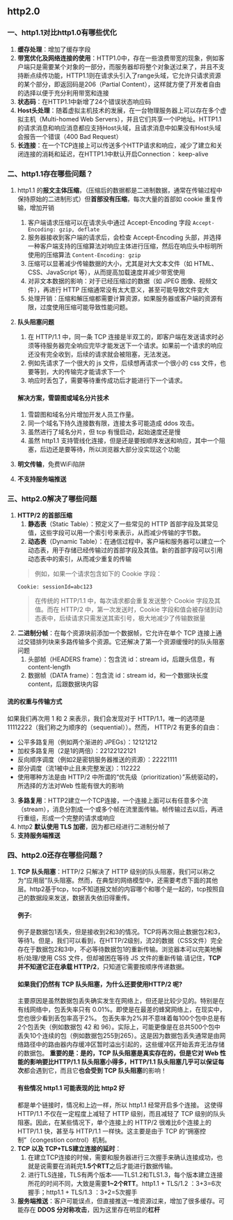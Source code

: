 ## http2.0

### 一、http1.1对比http1.0有哪些优化
1. **缓存处理**：增加了缓存字段
2. **带宽优化及网络连接的使用**：HTTP1.0中，存在一些浪费带宽的现象，例如客户端只是需要某个对象的一部分，而服务器却将整个对象送过来了，并且不支持断点续传功能，HTTP1.1则在请求头引入了range头域，它允许只请求资源的某个部分，即返回码是206（Partial Content），这样就方便了开发者自由的选择以便于充分利用带宽和连接
3. **状态码**：在HTTP1.1中新增了24个错误状态响应码
4. **Host头处理**：随着虚拟主机技术的发展，在一台物理服务器上可以存在多个虚拟主机（Multi-homed Web Servers），并且它们共享一个IP地址。HTTP1.1的请求消息和响应消息都应支持Host头域，且请求消息中如果没有Host头域会报告一个错误（400 Bad Request）
5. **长连接**：在一个TCP连接上可以传送多个HTTP请求和响应，减少了建立和关闭连接的消耗和延迟，在HTTP1.1中默认开启Connection： keep-alive

### 二、http1.1存在哪些问题？
1. http1.1 的**报文主体压缩**，（压缩后的数据都是二进制数据，通常在传输过程中保持原始的二进制形式）但**首部没有压缩**，每次大量的首部如 cookie 重复传输，增加开销
   1. 客户端请求压缩可以在请求头中通过 Accept-Encoding 字段 `Accept-Encoding: gzip, deflate`
   2. 服务器接收到客户端的请求后，会检查 Accept-Encoding 头部，并选择一种客户端支持的压缩算法对响应主体进行压缩，然后在响应头中标明所使用的压缩算法 `Content-Encoding: gzip`
   3. 压缩可以显著减少传输数据的大小，尤其是对大文本文件（如 HTML、CSS、JavaScript 等），从而提高加载速度并减少带宽使用
   4. 对非文本数据的影响：对于已经压缩过的数据（如 JPEG 图像、视频文件），再进行 HTTP 压缩通常没有太大意义，甚至可能导致文件变大
   5. 处理开销：压缩和解压缩都需要计算资源，如果服务器或客户端的资源有限，过度使用压缩可能导致性能问题。

2. **队头阻塞问题**
   1. 在 HTTP/1.1 中，同一条 TCP 连接是半双工的，即客户端在发送请求时必须等待服务器完全响应完毕才能发送下一个请求。如果前一个请求的响应还没有完全收到，后续的请求就会被阻塞，无法发送。
   2. 例如先请求了一个很大的 js 文件，后续想再请求一个很小的 css 文件，也要等到，大的传输完才能请求下一个
   3. 响应时丢包了，需要等待重传成功后才能进行下一个请求。

    #### 解决方案，雪碧图或域名分片技术
      1. 雪碧图和域名分片增加开发人员工作量。
      2. 同一个域名下持久连接数有限，连接太多可能造成 ddos 攻击。
      3. 虽然进行了域名分片，但 tcp 有慢启动，起始速度还是慢
      4. 虽然 http1.1 支持管线化连接，但是还是要按顺序发送和响应，其中一个阻塞，后边还是要等待，所以浏览器大部分没实现这个功能

3. **明文传输**，免费WiFi陷阱
4. **不支持服务端推送**

### 三、http2.0解决了哪些问题
1. **HTTP/2 的首部压缩**
   1. **静态表**（Static Table）：预定义了一些常见的 HTTP 首部字段及其常见值，这些字段可以用一个索引号来表示，从而减少传输的字节数。
   2. **动态表**（Dynamic Table）：在通信过程中，客户端和服务器可以建立一个动态表，用于存储已经传输过的首部字段及其值。新的首部字段可以引用动态表中的索引，从而减少重复的传输
   >例如，如果一个请求包含如下的 Cookie 字段：
   ```http
   Cookie: sessionId=abc123
   ```
   >在传统的 HTTP/1.1 中，每次请求都会重复发送整个 Cookie 字段及其值。而在 HTTP/2 中，第一次发送时，Cookie 字段和值会被存储到动态表中，后续请求只需发送其索引号，极大地减少了传输数据量
2. **二进制分帧**：在每个资源块前添加一个数据帧，它允许在单个 TCP 连接上通过交错排列块来多路传输多个资源。它还解决了第一个资源缓慢时的队头阻塞问题
   1. 头部帧（HEADERS frame）：包含流 id：stream id，后跟头信息，有 content-length
   2. 数据帧（DATA frame）：包含流 id：stream id，和一个数据块长度 content，后跟数据块内容

#### 流的权重与传输方式
如果我们再次用 1 和 2 来表示，我们会发现对于 HTTP/1.1，唯一的选项是11112222（我们称之为顺序的（sequential））。然而， HTTP/2 有更多的自由：

- 公平多路复用（例如两个渐进的 JPEGs）：12121212
- 加权多路复用（2是1的两倍）：22122122121
- 反向顺序调度（例如2是密钥服务器推送的资源）：22221111
- 部分调度（流1被中止且未完整发送）：112222
- 使用哪种方法是由 HTTP/2 中所谓的“优先级（prioritization）”系统驱动的，所选择的方法对Web 性能有很大的影响

3. **多路复用**：HTTP2建立一个TCP连接，一个连接上面可以有任意多个流（stream），消息分割成一个或多个帧在流里面传输。帧传输过去以后，再进行重组，形成一个完整的请求或响应
4. http2 **默认使用 TLS 加密**，因为都已经进行二进制分帧了
5. **支持服务端推送**

### 四、http2.0还存在哪些问题？
1. **TCP 队头阻塞**：HTTP/2 只解决了 HTTP 级别的队头阻塞，我们可以称之为“应用层”队头阻塞。然而，在典型的网络模型中，还需要考虑下面的其他层。http2基于tcp，tcp不知道报文帧的内容哪个和哪个是一起的，tcp按照自己的数据段来发送，数据丢失依旧得重传。
    #### 例子:
    例子是数据包1丢失，但是接收到2和3的情况。TCP将再次阻止数据包2和3，等待1。但是，我们可以看到，在HTTP/2级别，流2的数据（CSS文件）完全存在于数据包2和3中，不必等待数据包1的重新传输。浏览器本可以完美地解析/处理/使用 CSS 文件，但却被困在等待 JS 文件的重新传输.请记住，**TCP并不知道它正在承载 HTTP/2**，只知道它需要按顺序传递数据。
    #### 如果我们仍然有 TCP 队头阻塞，为什么还要使用HTTP/2 呢?
    主要原因是虽然数据包丢失确实发生在网络上，但还是比较少见的。特别是在有线网络中，包丢失率只有 0.01%。即使是在最差的蜂窝网络上，在现实中，您也很少看到丢包率高于2%。
    包丢失率为2%并不意味着每100个包中总是有2个包丢失（例如数据包 42 和 96）。实际上，可能更像是在总共500个包中丢失10个连续的包（例如数据包255到265）。这是因为数据包丢失通常是由网络路径中的路由器内存缓冲区暂时溢出引起的，这些缓冲区开始丢弃无法存储的数据包。
    **重要的是：**是的，TCP 队头阻塞是真实存在的，但是它对 Web 性能的影响要比HTTP/1.1 队头阻塞小得多，HTTP/1.1 队头阻塞几乎可以保证**每次**都会遇到它，而且它**也会受到 TCP 队头阻塞**的影响！
    #### 有些情况 http1.1 可能表现的比 http2 好
    都是单个链接时，情况和上边一样，所以 http1.1 经常开启多个连接。
    这使得 HTTP/1.1 不仅在一定程度上减轻了 HTTP 级别，而且减轻了 TCP 级别的队头阻塞。因此，在某些情况下，单个连接上的 HTTP/2 很难比6个连接上的 HTTP/1.1 快，甚至与 HTTP/1.1 一样快。这主要是由于 TCP 的“拥塞控制”（congestion control）机制。
2. **TCP 以及 TCP+TLS建立连接的延时**：
   1. 在建立TCP连接的时候，需要和服务器进行三次握手来确认连接成功，也就是说需要在消耗完**1.5个RTT**之后才能进行数据传输。
   2. 进行TLS连接，TLS有两个版本——TLS1.2和TLS1.3，每个版本建立连接所花的时间不同，大致是需要**1~2个RTT**。http1.1 + TLS/1.2 ：3+3=6次握手；http1.1 + TLS/1.3 ：3+2=5次握手
3. **服务端推送**：客户可能误点，但直接推送一堆资源过来，增加了很多缓存。可能存在 **DDOS 分对称攻击**，因为这里存在明显的**杠杆**